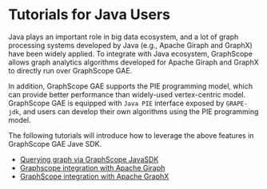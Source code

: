 # Tutorials for Java Users

Java plays an important role in big data ecosystem, and a lot of graph processing systems developed by Java (e.g., Apache Giraph and GraphX) have been widely applied. To integrate with Java ecosystem, GraphScope allows graph analytics algorithms developed for Apache Giraph and GraphX to directly run over GraphScope GAE.

In addition, GraphScope GAE supports the PIE programming model, which can provide better performance than widely-used vertex-centric model. GraphScope GAE is equipped with `Java PIE` interface exposed by `GRAPE-jdk`, and users can develop their own algorithms using the PIE programming model.

The following tutorials will introduce how to leverage the above features in GraphScope GAE Jave SDK.


- [Querying graph via GraphScope JavaSDK](./java_tutorial_0_pie.md)
- [Graphscope integration with Apache Giraph](./java_tutorial_1_giraph.md)
- [GraphScope integration with Apache GraphX](./java_tutorial_2_graphx.md)